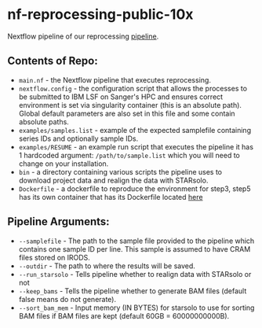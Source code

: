 # nf-reprocessing-public-10x
Nextflow pipeline of our reprocessing [pipeline](https://github.com/cellgeni/reprocess_public_10x).

## Contents of Repo:
* `main.nf` - the Nextflow pipeline that executes reprocessing.
* `nextflow.config` - the configuration script that allows the processes to be submitted to IBM LSF on Sanger's HPC and ensures correct environment is set via singularity container (this is an absolute path). Global default parameters are also set in this file and some contain absolute paths.
* `examples/samples.list` - example of the expected samplefile containing series IDs and optionally sample IDs.
* `examples/RESUME` - an example run script that executes the pipeline it has 1 hardcoded argument: `/path/to/sample.list` which you will need to change on your installation. 
* `bin` - a directory containing various scripts the pipeline uses to download project data and realign the data with STARsolo.
* `Dockerfile` - a dockerfile to reproduce the environment for step3, step5 has its own container that has its Dockerfile located [here](https://github.com/cellgeni/STARsolo/blob/main/Dockerfile)

## Pipeline Arguments:
* `--samplefile` - The path to the sample file provided to the pipeline which contains one sample ID per line. This sample is assumed to have CRAM files stored on IRODS.
* `--outdir` - The path to where the results will be saved.
* `--run_starsolo` - Tells pipeline whether to realign data with STARsolo or not
* `--keep_bams` - Tells the pipeline whether to generate BAM files (default false means do not generate).
* `--sort_bam_mem` - Input memory (IN BYTES) for starsolo to use for sorting BAM files if BAM files are kept (default 60GB = 60000000000B).
